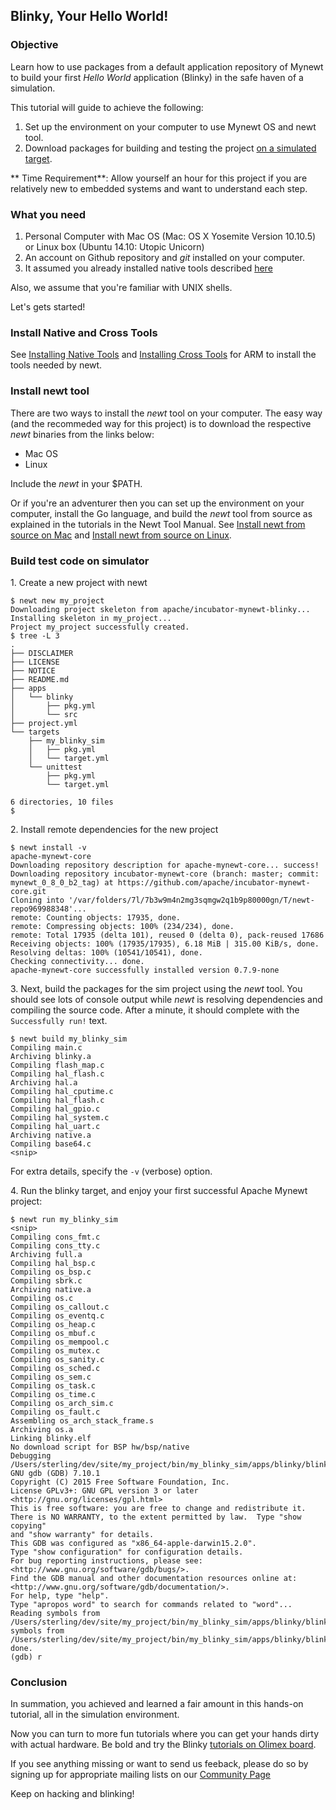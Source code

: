 ## Blinky, Your Hello World!

### Objective

Learn how to use packages from a default application repository of Mynewt to build your first *Hello World* application (Blinky) in the safe haven of a simulation. 

This tutorial will guide to achieve the following: 

1. Set up the environment on your computer to use Mynewt OS and newt tool. 
2. Download packages for building and testing the project [on a simulated target](#build-test-code-on-simulator).

** Time Requirement**: Allow yourself an hour for this project if you are relatively new to embedded systems and want to understand each step.


### What you need

1. Personal Computer with Mac OS (Mac: OS X Yosemite Version 10.10.5) or Linux box (Ubuntu 14.10: Utopic Unicorn)
2. An account on Github repository and *git* installed on your computer.
3. It assumed you already installed native tools described [here](native_tools.md)

Also, we assume that you're familiar with UNIX shells.

Let's gets started!

### Install Native and Cross Tools


See [Installing Native Tools](../get_started/native_tools.md)
 and [Installing Cross Tools](../get_started/cross_tools.md) for ARM to install
the tools needed by newt.


### Install newt tool

There are two ways to install the *newt* tool on your computer. The easy way (and the recommeded way for this project) is to download the respective *newt* binaries from the links below:
* Mac OS 
* Linux

Include the *newt* in your $PATH.

Or if you're an adventurer then you can set up the environment on your computer, install the Go language, and build the *newt* tool from source as explained in the tutorials in the Newt Tool Manual. See [Install newt from source on Mac](../../newt/newt_mac.md) and [Install newt from source on Linux](../../newt/newt_linux.md).

### Build test code on simulator 


1\. Create a new project with newt 

```no-highlight
$ newt new my_project
Downloading project skeleton from apache/incubator-mynewt-blinky...
Installing skeleton in my_project...
Project my_project successfully created.
$ tree -L 3
.
├── DISCLAIMER
├── LICENSE
├── NOTICE
├── README.md
├── apps
│   └── blinky
│       ├── pkg.yml
│       └── src
├── project.yml
└── targets
    ├── my_blinky_sim
    │   ├── pkg.yml
    │   └── target.yml
    └── unittest
        ├── pkg.yml
        └── target.yml

6 directories, 10 files
$ 
``` 
  
2\. Install remote dependencies for the new project 

```no-highlight
$ newt install -v 
apache-mynewt-core
Downloading repository description for apache-mynewt-core... success!
Downloading repository incubator-mynewt-core (branch: master; commit: mynewt_0_8_0_b2_tag) at https://github.com/apache/incubator-mynewt-core.git
Cloning into '/var/folders/7l/7b3w9m4n2mg3sqmgw2q1b9p80000gn/T/newt-repo969988348'...
remote: Counting objects: 17935, done.
remote: Compressing objects: 100% (234/234), done.
remote: Total 17935 (delta 101), reused 0 (delta 0), pack-reused 17686
Receiving objects: 100% (17935/17935), 6.18 MiB | 315.00 KiB/s, done.
Resolving deltas: 100% (10541/10541), done.
Checking connectivity... done.
apache-mynewt-core successfully installed version 0.7.9-none
```

3\. Next, build the packages for the sim project using the *newt* tool. You should see lots of console output while *newt* is resolving dependencies and compiling the source code.  After a minute, it should complete with 
the `Successfully run!` text.

```no-highlight
$ newt build my_blinky_sim 
Compiling main.c
Archiving blinky.a
Compiling flash_map.c
Compiling hal_flash.c
Archiving hal.a
Compiling hal_cputime.c
Compiling hal_flash.c
Compiling hal_gpio.c
Compiling hal_system.c
Compiling hal_uart.c
Archiving native.a
Compiling base64.c
<snip>
```
For extra details, specify the ```-v``` (verbose) option.

4\.  Run the blinky target, and enjoy your first successful Apache Mynewt project:

```no-highlight
$ newt run my_blinky_sim 
<snip>
Compiling cons_fmt.c
Compiling cons_tty.c
Archiving full.a
Compiling hal_bsp.c
Compiling os_bsp.c
Compiling sbrk.c
Archiving native.a
Compiling os.c
Compiling os_callout.c
Compiling os_eventq.c
Compiling os_heap.c
Compiling os_mbuf.c
Compiling os_mempool.c
Compiling os_mutex.c
Compiling os_sanity.c
Compiling os_sched.c
Compiling os_sem.c
Compiling os_task.c
Compiling os_time.c
Compiling os_arch_sim.c
Compiling os_fault.c
Assembling os_arch_stack_frame.s
Archiving os.a
Linking blinky.elf
No download script for BSP hw/bsp/native
Debugging /Users/sterling/dev/site/my_project/bin/my_blinky_sim/apps/blinky/blinky.elf
GNU gdb (GDB) 7.10.1
Copyright (C) 2015 Free Software Foundation, Inc.
License GPLv3+: GNU GPL version 3 or later <http://gnu.org/licenses/gpl.html>
This is free software: you are free to change and redistribute it.
There is NO WARRANTY, to the extent permitted by law.  Type "show copying"
and "show warranty" for details.
This GDB was configured as "x86_64-apple-darwin15.2.0".
Type "show configuration" for configuration details.
For bug reporting instructions, please see:
<http://www.gnu.org/software/gdb/bugs/>.
Find the GDB manual and other documentation resources online at:
<http://www.gnu.org/software/gdb/documentation/>.
For help, type "help".
Type "apropos word" to search for commands related to "word"...
Reading symbols from /Users/sterling/dev/site/my_project/bin/my_blinky_sim/apps/blinky/blinky.elf...Reading symbols from /Users/sterling/dev/site/my_project/bin/my_blinky_sim/apps/blinky/blinky.elf.dSYM/Contents/Resources/DWARF/blinky.elf...done.
done.
(gdb) r
```

### Conclusion

In summation, you achieved and learned a fair amount in this hands-on tutorial, all in the simulation environment.  

Now you can turn to more fun tutorials where you can get your hands dirty with actual hardware. Be bold and try the Blinky [tutorials on Olimex board](../tutorials/olimex.md).

If you see anything missing or want to send us feeback, please do so by signing up for appropriate mailing lists on our [Community Page](../../community.md)

Keep on hacking and blinking!
